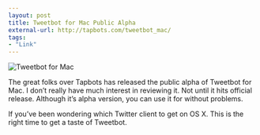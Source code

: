 ```yaml
---
layout: post
title: Tweetbot for Mac Public Alpha
external-url: http://tapbots.com/tweetbot_mac/
tags:
- "Link"
---
```

![Tweetbot for Mac](http://images.sayzlim.net/2012/07/tweetbot_mac.jpg "Tweetbot for Mac")

The great folks over Tapbots has released the public alpha of Tweetbot for Mac. I don’t really have much interest in reviewing it. Not until it hits official release. Although it’s alpha version, you can use it for without problems.

If you’ve been wondering which Twitter client to get on OS X. This is the right time to get a taste of Tweetbot.

